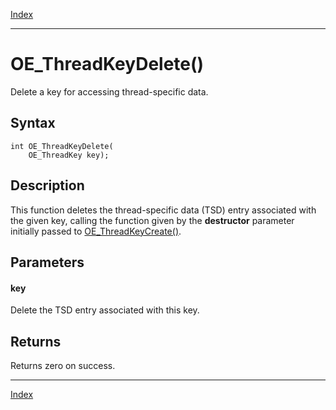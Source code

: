 [Index](index.md)

---
# OE_ThreadKeyDelete()

Delete a key for accessing thread-specific data.

## Syntax

    int OE_ThreadKeyDelete(
        OE_ThreadKey key);
## Description 

This function deletes the thread-specific data (TSD) entry associated with the given key, calling the function given by the **destructor** parameter initially passed to [OE_ThreadKeyCreate()](thread_8h_a37e5d1d2699359f2e5f584a031eb719a_1a37e5d1d2699359f2e5f584a031eb719a.md).



## Parameters

#### key

Delete the TSD entry associated with this key.

## Returns

Returns zero on success.

---
[Index](index.md)

